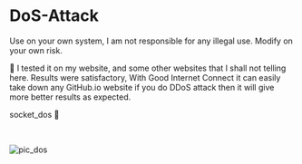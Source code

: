 # DoS-Attack
Use on your own system, I am not responsible for any illegal use. Modify on your own risk.

:camel: I tested it on my website, and some other websites that I shall not telling here. Results were satisfactory, With Good Internet Connect it can easily take down any GitHub.io website if you do DDoS attack then it will give more better results as expected.

socket_dos :sparkler:

</br>

![pic_dos](https://user-images.githubusercontent.com/41824020/57974014-412a6780-79cf-11e9-819a-b86234bc6674.png)

